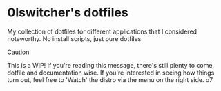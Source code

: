 # 0lswitcher's dotfiles
My collection of dotfiles for different applications that I considered noteworthy. No install scripts, just pure dotfiles. 

> [!CAUTION]
> This is a WIP! If you're reading this message, there's still plenty to come, dotfile and documentation wise. If you're interested in seeing how things turn out, feel free to 'Watch' the distro via the menu on the right side. o7
